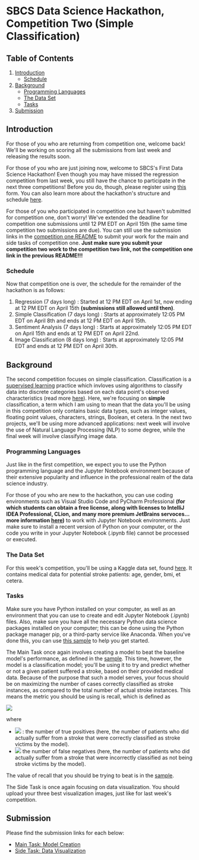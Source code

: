 # SBCS Data Science Hackathon, Competition Two (Simple Classification)

## Table of Contents

1. [Introduction](#introduction)
    - [Schedule](#schedule)
1. [Background](#background)
    - [Programming Languages](#programming-languages)
    - [The Data Set](#the-data-set)
    - [Tasks](#tasks)
1. [Submission](#submission)

## Introduction

For those of you who are returning from competition one, welcome back! We'll be working on scoring all the submissions from last week and releasing the results soon.

For those of you who are just joining now, welcome to SBCS's First Data Science Hackathon! Even though you may have missed the regression competition from last week, you still have the chance to participate in the next three competitions! Before you do, though, please register using [this](https://forms.gle/uMxTnndmVwWWEPZ2A) form. You can also learn more about the hackathon's structure and schedule [here](README-competition-one.md). 

For those of you who participated in competition one but haven't submitted for competition one, don't worry! We've extended the deadline for competition one submissions until 12 PM EDT on April 15th (the same time competition two submissions are due). You can still use the submission links in the [competition one README](README-competition-one.md) to submit your work for the main and side tasks of competition one. **Just make sure you submit your competition two work to the competition two link, not the competition one link in the previous README!!!**

### Schedule

Now that competition one is over, the schedule for the remainder of the hackathon is as follows:
1. Regression (7 days long) : Started at 12 PM EDT on April 1st, now ending at 12 PM EDT on April 15th **(submissions still allowed until then)**.
2. Simple Classification (7 days long) : Starts at approximately 12:05 PM EDT on April 8th and ends at 12 PM EDT on April 15th. 
3. Sentiment Analysis (7 days long) : Starts at approximately 12:05 PM EDT on April 15th and ends at 12 PM EDT on April 22nd.
4. Image Classification (8 days long) : Starts at approximately 12:05 PM EDT and ends at 12 PM EDT on April 30th.

## Background

The second competition focuses on simple classification. Classification is a [supervised learning](https://en.wikipedia.org/wiki/Supervised_learning) practice which invloves using algorithms to classify data into discrete categories based on each data point's observed characteristics (read more [here](https://en.wikipedia.org/wiki/Statistical_classification)). Here, we're focusing on **simple** classification, a term which I am using to mean that the data you'll be using in this competition only contains basic data types, such as integer values, floating point values, characters, strings, Boolean, et cetera. In the next two projects, we'll be using more advanced applications: next week will involve the use of Natural Language Processing (NLP) to some degree, while the final week will involve classifying image data.

### Programming Languages

Just like in the first competition, we expect you to use the Python programming language and the Jupyter Notebook environment because of their extensive popularity and influence in the professional realm of the data science industry.

For those of you who are new to the hackathon, you can use coding environments such as Visual Studio Code and PyCharm Professional **(for which students can obtain a free license, along with licenses to IntelliJ IDEA Professional, CLion, and many more premium JetBrains servoces... more information [here](https://www.jetbrains.com/community/education/#students))** to work with Jupyter Notebook environments. Just make sure to install a recent version of Python on your computer, or the code you write in your Jupyter Notebook (.ipynb file) cannot be processed or executed.

### The Data Set

For this week's competition, you'll be using a Kaggle data set, found [here](https://www.kaggle.com/datasets/fedesoriano/stroke-prediction-dataset). It contains medical data for potential stroke patients: age, gender, bmi, et cetera.

### Tasks

Make sure you have Python installed on your computer, as well as an environment that you can use to create and edit Jupyter Notebook (.ipynb) files. Also, make sure you have all the necessary Python data science packages installed on your computer; this can be done using the Python package manager pip, or a third-party service like Anaconda. When you've done this, you can use [this sample](task-two-sample.ipynb) to help you get started.

The Main Task once again involves creating a model to beat the baseline model's performance, as defined in the [sample](task-two-sample.ipynb). This time, however, the model is a classification model; you'll be using it to try and predict whether or not a given patient suffered a stroke, based on their provided medical data. Because of the purpose that such a model serves, your focus should be on maximizing the number of cases correctly classified as stroke instances, as compared to the total number of actual stroke instances. This means the metric you should be using is recall, which is defined as

<img src="https://render.githubusercontent.com/render/math?math=recall=\frac{TP}{TP+FN}">

where 
  - <img src="https://render.githubusercontent.com/render/math?math=TP"> : the number of true positives (here, the number of patients who did actually suffer from a stroke that were correctly classified as stroke victims by the model).
  - <img src="https://render.githubusercontent.com/render/math?math=FN"> the number of false negatives (here, the number of patients who did actually suffer from a stroke that were incorrectly classified as not being stroke victims by the model).

The value of recall that you should be trying to beat is in the [sample](task-two-sample.ipynb). 

The Side Task is once again focusing on data visualization. You should upload your three best visualization images, just like for last week's competition. 

## Submission 

Please find the submission links for each below:
  - [Main Task: Model Creation](https://forms.gle/WNCz2e3ocKqHttz99)
  - [Side Task: Data Visualization](https://forms.gle/3mCDNHboG7nBt4628)
